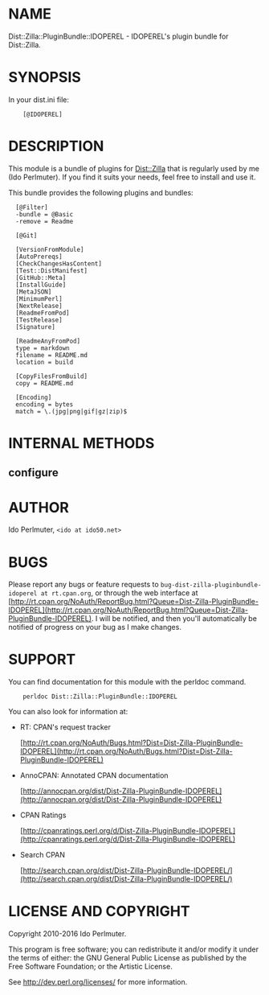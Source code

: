 # NAME

Dist::Zilla::PluginBundle::IDOPEREL - IDOPEREL's plugin bundle for Dist::Zilla.

# SYNOPSIS

In your dist.ini file:

        [@IDOPEREL]

# DESCRIPTION

This module is a bundle of plugins for [Dist::Zilla](https://metacpan.org/pod/Dist::Zilla) that is regularly
used by me (Ido Perlmuter). If you find it suits your needs, feel free
to install and use it.

This bundle provides the following plugins and bundles:

      [@Filter]
      -bundle = @Basic
      -remove = Readme

      [@Git]

      [VersionFromModule]
      [AutoPrereqs]
      [CheckChangesHasContent]
      [Test::DistManifest]
      [GitHub::Meta]
      [InstallGuide]
      [MetaJSON]
      [MinimumPerl]
      [NextRelease]
      [ReadmeFromPod]
      [TestRelease]
      [Signature]

      [ReadmeAnyFromPod]
      type = markdown
      filename = README.md
      location = build

      [CopyFilesFromBuild]
      copy = README.md

      [Encoding]
      encoding = bytes
      match = \.(jpg|png|gif|gz|zip)$

# INTERNAL METHODS

## configure

# AUTHOR

Ido Perlmuter, `<ido at ido50.net>`

# BUGS

Please report any bugs or feature requests to `bug-dist-zilla-pluginbundle-idoperel at rt.cpan.org`, or through
the web interface at [http://rt.cpan.org/NoAuth/ReportBug.html?Queue=Dist-Zilla-PluginBundle-IDOPEREL](http://rt.cpan.org/NoAuth/ReportBug.html?Queue=Dist-Zilla-PluginBundle-IDOPEREL). I will be notified, and then you'll automatically be notified of progress on your bug as I make changes.

# SUPPORT

You can find documentation for this module with the perldoc command.

        perldoc Dist::Zilla::PluginBundle::IDOPEREL

You can also look for information at:

- RT: CPAN's request tracker

    [http://rt.cpan.org/NoAuth/Bugs.html?Dist=Dist-Zilla-PluginBundle-IDOPEREL](http://rt.cpan.org/NoAuth/Bugs.html?Dist=Dist-Zilla-PluginBundle-IDOPEREL)

- AnnoCPAN: Annotated CPAN documentation

    [http://annocpan.org/dist/Dist-Zilla-PluginBundle-IDOPEREL](http://annocpan.org/dist/Dist-Zilla-PluginBundle-IDOPEREL)

- CPAN Ratings

    [http://cpanratings.perl.org/d/Dist-Zilla-PluginBundle-IDOPEREL](http://cpanratings.perl.org/d/Dist-Zilla-PluginBundle-IDOPEREL)

- Search CPAN

    [http://search.cpan.org/dist/Dist-Zilla-PluginBundle-IDOPEREL/](http://search.cpan.org/dist/Dist-Zilla-PluginBundle-IDOPEREL/)

# LICENSE AND COPYRIGHT

Copyright 2010-2016 Ido Perlmuter.

This program is free software; you can redistribute it and/or modify it
under the terms of either: the GNU General Public License as published
by the Free Software Foundation; or the Artistic License.

See http://dev.perl.org/licenses/ for more information.
